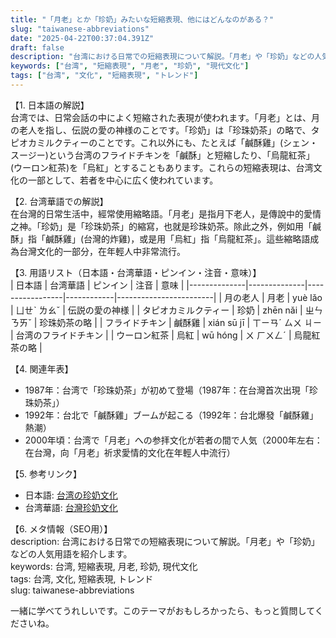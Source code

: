 ```yaml
---
title: "「月老」とか「珍奶」みたいな短縮表現、他にはどんなのがある？"
slug: "taiwanese-abbreviations"
date: "2025-04-22T00:37:04.391Z"
draft: false
description: "台湾における日常での短縮表現について解説。「月老」や「珍奶」などの人気用語を紹介します。"
keywords: ["台湾", "短縮表現", "月老", "珍奶", "現代文化"]
tags: ["台湾", "文化", "短縮表現", "トレンド"]
---
```


【1. 日本語の解説】  
台湾では、日常会話の中によく短縮された表現が使われます。「月老」とは、月の老人を指し、伝説の愛の神様のことです。「珍奶」は「珍珠奶茶」の略で、タピオカミルクティーのことです。これ以外にも、たとえば「鹹酥雞」(シェン・スージー)という台湾のフライドチキンを「鹹酥」と短縮したり、「烏龍紅茶」(ウーロン紅茶)を「烏紅」とすることもあります。これらの短縮表現は、台湾文化の一部として、若者を中心に広く使われています。

【2. 台湾華語での解説】  
在台灣的日常生活中，經常使用縮略語。「月老」是指月下老人，是傳說中的愛情之神。「珍奶」是「珍珠奶茶」的縮寫，也就是珍珠奶茶。除此之外，例如用「鹹酥」指「鹹酥雞」(台灣的炸雞)，或是用「烏紅」指「烏龍紅茶」。這些縮略語成為台灣文化的一部分，在年輕人中非常流行。

【3. 用語リスト（日本語・台湾華語・ピンイン・注音・意味）】  
| 日本語       | 台湾華語     | ピンイン        | 注音       | 意味                   |
|--------------|--------------|-----------------|------------|------------------------|
| 月の老人     | 月老         | yuè lǎo         | ㄩㄝˋ ㄌㄠˇ   | 伝説の愛の神様         |
| タピオカミルクティー | 珍奶         | zhēn nǎi       | ㄓㄣ ㄋㄞˇ   | 珍珠奶茶の略           |
| フライドチキン | 鹹酥雞       | xián sū jī      | ㄒㄧㄢˊ ㄙㄨ ㄐㄧ  | 台湾のフライドチキン   |
| ウーロン紅茶   | 烏紅         | wū hóng         | ㄨ ㄏㄨㄥˊ    | 烏龍紅茶の略           |

【4. 関連年表】  
- 1987年：台湾で「珍珠奶茶」が初めて登場（1987年：在台灣首次出現「珍珠奶茶」）
- 1992年：台北で「鹹酥雞」ブームが起こる（1992年：台北爆發「鹹酥雞」熱潮）
- 2000年頃：台湾で「月老」への参拝文化が若者の間で人気（2000年左右：在台灣，向「月老」祈求愛情的文化在年輕人中流行）

【5. 参考リンク】  
- 日本語: [台湾の珍奶文化](https://example.com/japanese-link)
- 台湾華語: [台灣珍奶文化](https://example.com/chinese-link)

【6. メタ情報（SEO用）】  
description: 台湾における日常での短縮表現について解説。「月老」や「珍奶」などの人気用語を紹介します。  
keywords: 台湾, 短縮表現, 月老, 珍奶, 現代文化  
tags: 台湾, 文化, 短縮表現, トレンド  
slug: taiwanese-abbreviations

一緒に学べてうれしいです。このテーマがおもしろかったら、もっと質問してくださいね。